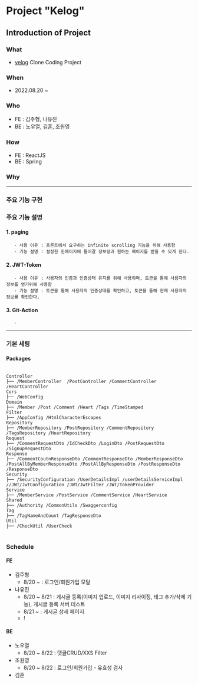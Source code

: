 
# Project "Kelog"

## Introduction of Project
### What
- [velog](https://velog.io/) Clone Coding Project

### When
- 2022.08.20 ~ 

### Who
- FE : 김주형, 나유진
- BE : 노우열, 김훈, 조원영

### How
- FE : ReactJS
- BE : Spring

### Why

----

### 주요 기능 구현


### 주요 기능 설명
#### 1. paging
       - 사용 이유 : 프론트에서 요구하는 infinite scrolling 기능을 위해 사용함
       - 기능 설명 : 설정한 한페이지에 들어갈 정보량과 원하는 페이지를 받을 수 있게 한다.
#### 2. JWT-Token
       - 사용 이유 : 사용자의 인증과 인증상태 유지를 위해 사용하며, 토큰을 통해 사용자의 정보를 얻기위해 사용함
       - 기능 설명 : 토큰을 통해 사용자의 인증상태를 확인하고, 토큰을 통해 현재 사용자의 정보를 확인한다.
#### 3. Git-Action
       -

----

### 기본 세팅

#### Packages
<pre>
<code>
Controller
├── /MemberController  /PostController /CommentController /HeartController
Cors
├── /WebConfig
Domain
├── /Member /Post /Comment /Heart /Tags /TimeStamped
Filter
├── /AppConfig /HtmlCharacterEscapes
Repository
├── /MemberRepository /PostRepository /CommentRepository /TagsRepository /HeartRepository
Request
├── /CommentRequestDto /IdCheckDto /LoginDto /PostRequestDto /SignupRequestDto
Response
├── /CommentCoutnResponseDto /CommentResponseDto /MemberResponseDto /PostAllByMemberResponseDto /PostAllByResponseDto /PostResponseDto /ResponseDto
Security
├── /SecurityConfiguration /UserDetailsImpl /userDetailsServiceImpl //JWT/JwtConfiguration /JWT/JwtFilter /JWT/TokenProvider 
Service
├── /MemberService /PostService /CommentService /HeartService 
Shared
├── /Authority /CommonUtils /Swaggerconfig
Tag
├── /TagNameAndCount /TagResponseDto
Util
├── /CheckUtil /UserCheck
</code>
</pre>

### Schedule
#### FE
- 김주형
  * 8/20 ~ : 로그인/회원가입 모달
- 나유진
  * 8/20 ~ 8/21 : 게시글 등록(이미지 업로드, 이미지 리사이징, 태그 추가/삭제 기능), 게시글 등록 서버 테스트
  * 8/21 ~ : 게시글 상세 페이지
  * !

#### BE
- 노우열
  * 8/20 ~ 8/22 : 댓글CRUD/XXS Filter  
- 조원영
  * 8/20 ~ 8/22 : 로그인/회원가입 - 유효성 검사 
- 김훈
